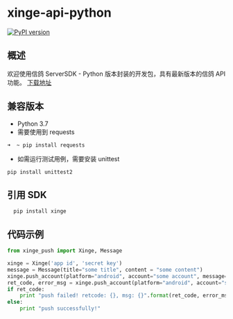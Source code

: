 # xinge-api-python

[![PyPI version](https://badge.fury.io/py/xinge.svg)](https://badge.fury.io/py/xinge)

## 概述

欢迎使用信鸽 ServerSDK - Python 版本封装的开发包，具有最新版本的信鸽 API 功能。
[下载地址](http://xg.qq.com/xg/ctr_index/download)

## 兼容版本

- Python 3.7
- 需要使用到 requests

```shell
➜  ~ pip install requests
```

- 如需运行测试用例，需要安装 unittest

```sbtshell
pip install unittest2
```

## 引用 SDK

```shell
  pip install xinge
```

## 代码示例

```python
from xinge_push import Xinge, Message

xinge = Xinge('app id', 'secret key')
message = Message(title="some title", content = "some content")
xinge.push_account(platform="android", account="some account", message=message)
ret_code, error_msg = xinge.push_account(platform="android", account="some account", message=message)
if ret_code:
    print "push failed! retcode: {}, msg: {}".format(ret_code, error_msg)
else:
    print "push successfully!"

```

